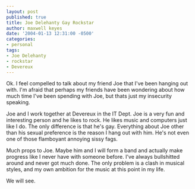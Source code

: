```yaml
---
layout: post
published: true
title: Joe Delehanty Gay Rockstar
author: maxwell keyes
date: '2004-01-13 12:31:00 -0500'
categories:
- personal
tags:
- Joe Delehanty
- rockstar
- Devereux
---
```


Ok. I feel compelled to talk about my friend Joe that I've been hanging out
with. I'm afraid that perhaps my friends have been wondering about how much time
I've been spending with Joe, but thats just my insecurity speaking.

Joe and I work together at Devereux in the IT Dept. Joe is a very fun and
interesting person and he likes to rock. He likes music and computers just like
I do. The only difference is that he's gay. Everything about Joe other than his
sexual preference is the reason I hang out with him. He's not even one of those
flamboyant annoying sissy fags.

Much props to Joe. Maybe him and I will form a band and actually make progress
like I never have with someone before. I've always bullshitted around and never
got much done. The only problem is a clash in musical styles, and my own
ambition for the music at this point in my life.

We will see.

